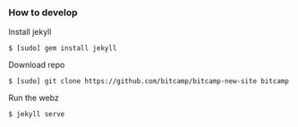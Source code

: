 ### How to develop

Install jekyll

`$ [sudo] gem install jekyll`

Download repo

`$ [sudo] git clone https://github.com/bitcamp/bitcamp-new-site bitcamp`

Run the webz

`$ jekyll serve`